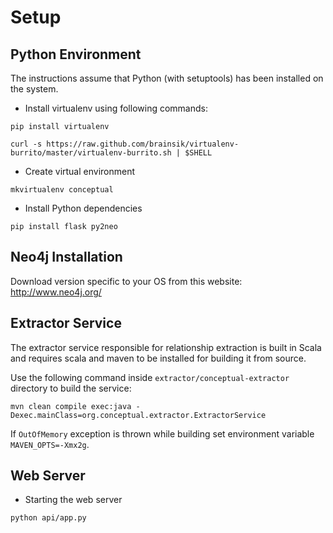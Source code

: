 # Setup


## Python Environment


The instructions assume that Python (with setuptools) has been installed on the system.

* Install virtualenv using following commands:

``pip install virtualenv``

``curl -s https://raw.github.com/brainsik/virtualenv-burrito/master/virtualenv-burrito.sh | $SHELL``

* Create virtual environment

``mkvirtualenv conceptual``

* Install Python dependencies

``pip install flask py2neo``


## Neo4j Installation


Download version specific to your OS from this website: http://www.neo4j.org/

## Extractor Service


The extractor service responsible for relationship extraction is built in Scala and requires scala and maven to be installed for building it from source.

Use the following command inside `extractor/conceptual-extractor` directory to build the service:

``mvn clean compile exec:java -Dexec.mainClass=org.conceptual.extractor.ExtractorService``

If ``OutOfMemory`` exception is thrown while building set environment variable ``MAVEN_OPTS=-Xmx2g``.


## Web Server


* Starting the web server

``python api/app.py``
